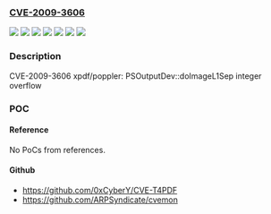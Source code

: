 ### [CVE-2009-3606](https://cve.mitre.org/cgi-bin/cvename.cgi?name=CVE-2009-3606)
![](https://img.shields.io/static/v1?label=Product&message=Red%20Hat%20Enterprise%20Linux%203&color=blue)
![](https://img.shields.io/static/v1?label=Product&message=Red%20Hat%20Enterprise%20Linux%204&color=blue)
![](https://img.shields.io/static/v1?label=Product&message=Red%20Hat%20Enterprise%20Linux%205&color=blue)
![](https://img.shields.io/static/v1?label=Version&message=!%200%3A0.5.4-4.4.el5_3.9%20&color=brighgreen)
![](https://img.shields.io/static/v1?label=Version&message=!%200%3A2.8.2-7.7.2.el4_7.4%20&color=brighgreen)
![](https://img.shields.io/static/v1?label=Version&message=!%201%3A2.02-17.el3%20&color=brighgreen)
![](https://img.shields.io/static/v1?label=Vulnerability&message=Integer%20Overflow%20or%20Wraparound&color=brighgreen)

### Description

CVE-2009-3606 xpdf/poppler: PSOutputDev::doImageL1Sep integer overflow

### POC

#### Reference
No PoCs from references.

#### Github
- https://github.com/0xCyberY/CVE-T4PDF
- https://github.com/ARPSyndicate/cvemon

